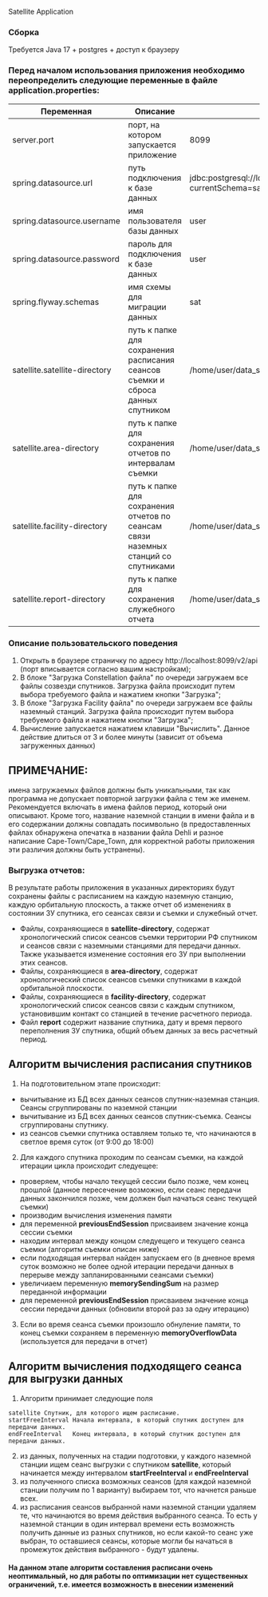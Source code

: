 Satellite Application
### Сборка

Требуется Java 17 + postgres + доступ к браузеру

### Перед началом использования приложения необходимо переопределить следующие переменные в файле application.properties:
| Переменная | Описание                                                                            | Пример                                                  |
|------------------------------------------|-------------------------------------------------------------------------------------|---------------------------------------------------------|
|  server.port | порт, на котором запускается приложение                                             | 8099 |
|  spring.datasource.url | путь подключения к базе данных                                                      | jdbc:postgresql://localhost:5436/user?currentSchema=sat |
|  spring.datasource.username | имя пользователя базы данных                                                        | user                                                    |
|  spring.datasource.password | пароль для подключения к базе данных                                                | user                                                    |
|  spring.flyway.schemas | имя схемы для миграции данных                                                       | sat                                                     |
|  satellite.satellite-directory | путь к папке для сохранения расписания сеансов съемки и сброса данных спутником     | /home/user/data_satellite/alternative-format            |
|  satellite.area-directory | путь к папке для сохранения отчетов по интервалам съемки                            | /home/user/data_satellite/Russia2Constellation                                                        |
|  satellite.facility-directory | путь к папке для сохранения отчетов по сеансам связи наземных станций со спутниками | /home/user/data_satellite/Facility2Constellation                                                        |
|  satellite.report-directory | путь к папке для сохранения служебного отчета                                       | /home/user/data_satellite                                                        |

### Описание пользовательского поведения
1. Открыть в браузере страничку по адресу http://localhost:8099/v2/api (порт вписывается согласно вашим настройкам); 
2. В блоке "Загрузка Constellation файла" по очереди загружаем все файлы созвезди спутников. Загрузка файла происходит путем выбора требуемого файла и нажатием кнопки "Загрузка";
3. В блоке "Загрузка Facility файла" по очереди загружаем все файлы наземный станций. Загрузка файла происходит путем выбора требуемого файла и нажатием кнопки "Загрузка";
4. Вычисление запускается нажатием клавиши "Вычислить". Данное действие длиться от 3 и более минуты (зависит от объема загруженных данных)

## ПРИМЕЧАНИЕ:
имена загружаемых файлов должны быть уникальными, так как программа не допускает повторной загрузки файла с тем же именем. Рекомендуется включать в имена файлов период, который они описывают. Кроме того, название наземной станции в имени файла и в его содержании должны совпадать посимвольно (в предоставленных файлах обнаружена опечатка в названии файла Dehli и разное написание Cape-Town/Cape_Town, для корректной работы приложения эти различия должны быть устранены).

### Выгрузка отчетов:
В результате работы приложения в указанных директориях будут сохранены файлы с расписанием на каждую наземную станцию, каждую орбитальную плоскость, а также отчет об изменениях в состоянии ЗУ спутника, его сеансах связи и съемки и служебный отчет.
* Файлы, сохраняющиеся в **satellite-directory**, содержат хронологический список сеансов съемки территории РФ спутником и сеансов связи с наземными станциями для передачи данных. Также указывается изменение состояния его ЗУ при выполнении этих сеансов.
* Файлы, сохраняющиеся в **area-directory**, содержат хронологический список сеансов съемки спутниками в каждой орбитальной плоскости.
* Файлы, сохраняющиеся в **facility-directory**, содержат хронологический список сеансов связи с каждым спутником, установившим контакт со станцией в течение расчетного периода.
* Файл **report** содержит название спутника, дату и время первого переполнения ЗУ спутника, общий объем данных за весь расчетный период.


## Алгоритм вычисления расписания спутников
1. На подготовительном этапе происходит:
 * вычитывание из БД всех данных сеансов спутник-наземная станция. Сеансы сгруппированы по наземной станции
 * вычитывание из БД всех данных сеансов спутник-съемка. Сеансы сгруппированы спутнику.
 * из сеансов съемки спутника оставляем только те, что начинаются в светлое время суток (от 9:00 до 18:00)
2. Для каждого спутника проходим по сеансам съемки, на каждой итерации цикла происходит следуещее:
 * проверяем, чтобы начало текущей сессии было позже, чем конец прошлой (данное пересечение возможно, если сеанс передачи данных закончился позже, чем должен был начаться сеанс текущей съемки)
 * производим вычисления изменения памяти
 * для переменной **previousEndSession** присваивем значение конца сессии съемки
 * находим интервал между концом следуещего и текущего сеанса съемки (алгоритм съемки описан ниже)
 * если подходящая интервал найден запускаем его (в дневное время суток возможно не более одной итерации передачи данных в перерыве между запланированными сеансами съемки)
 * увеличиаем переменную **memorySendingSum** на размер переданной информации
 * для переменной **previousEndSession** присваивем значение конца сессии передачи данных (обновили второй раз за одну итерацию)
3. Если во время сеанса съемки произошло обнуление памяти, то конец съемки сохраняем в переменную **memoryOverflowData** (используется для передачи в отчет)

## Алгоритм вычисления подходящего сеанса для выгрузки данных
1. Алгоритм принимает следующие поля
```
satellite Спутник, для которого ищем расписание.
startFreeInterval Начала интервала, в который спутник доступен для передачи данных.
endFreeInterval   Конец интервала, в который спутник доступен для передачи данных.
```
2. из данных, полученных на стадии подготовки, у каждого наземной станции ищем сеанс выгрузки с спутником **satellite**, который начинается между интервалом  **startFreeInterval** и **endFreeInterval**
3. из полученного списка возможных сеансов (для каждой наземной станции получим по 1 варианту) выбираем тот, что начнется раньше всех.
4. из расписания сеансов выбранной нами наземной станции удаляем те, что начинаются во время действия выбранного сеанса. То есть у наземной станции в один интервал времени есть возможнсть получить данные из разных спутников, но если какой-то сеанс уже выбран, то оставшиеся сеансы, которые могли бы начаться в промежуток действия выбранного - будут удалены.

#### На данном этапе алгоритм составления расписани очень неоптимальный, но для работы по оптимизации нет существенных ограничений, т.е. имеется возможность в внесении изменений
